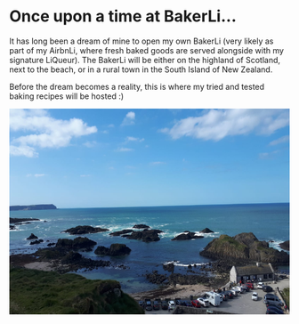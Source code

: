 # Once upon a time at BakerLi...

It has long been a dream of mine to open my own BakerLi (very likely as part of my AirbnLi, where fresh baked goods are served alongside with my signature LiQueur). The BakerLi will be either on the highland of Scotland, next to the beach, or in a rural town in the South Island of New Zealand.

Before the dream becomes a reality, this is where my tried and tested baking recipes will be hosted :)

<img src="giantcauseway.jpg" width="900" height="370">

